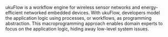 ukuFlow is a workflow engine for wireless sensor networks and energy-efficient networked embedded devices. With ukuFlow, developers model the application logic using processes, or workflows, as programming abstraction. This macroprogramming approach enables domain experts to focus on the application logic, hiding away low-level system issues.